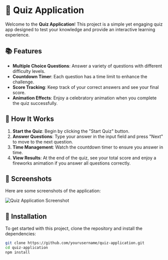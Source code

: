 # 🚀 Quiz Application

Welcome to the **Quiz Application**! This project is a simple yet engaging quiz app designed to test your knowledge and provide an interactive learning experience.

## 📚 Features

- **Multiple Choice Questions**: Answer a variety of questions with different difficulty levels.
- **Countdown Timer**: Each question has a time limit to enhance the challenge.
- **Score Tracking**: Keep track of your correct answers and see your final score.
- **Animation Effects**: Enjoy a celebratory animation when you complete the quiz successfully.

## 🎯 How It Works

1. **Start the Quiz**: Begin by clicking the "Start Quiz" button.
2. **Answer Questions**: Type your answer in the input field and press "Next" to move to the next question.
3. **Time Management**: Watch the countdown timer to ensure you answer in time.
4. **View Results**: At the end of the quiz, see your total score and enjoy a fireworks animation if you answer all questions correctly.

## 📸 Screenshots

Here are some screenshots of the application:

![Quiz Application Screenshot](https://example.com/screenshot.png)

## 🔧 Installation

To get started with this project, clone the repository and install the dependencies:

```bash
git clone https://github.com/yourusername/quiz-application.git
cd quiz-application
npm install

